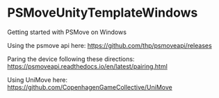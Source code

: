 # PSMoveUnityTemplateWindows
Getting started with PSMove on Windows

Using the psmove api here:
https://github.com/thp/psmoveapi/releases

Paring the device following these directions:
https://psmoveapi.readthedocs.io/en/latest/pairing.html

Using UniMove here:
https://github.com/CopenhagenGameCollective/UniMove
